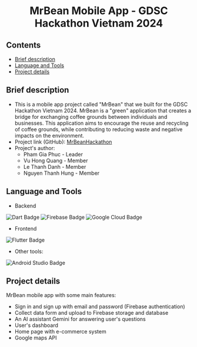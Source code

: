 <h1 align="center">MrBean Mobile App - GDSC Hackathon Vietnam 2024 </h1>

## Contents

- [Brief description](#brief-description)
- [Language and Tools](#language-and-tools)
- [Project details](#project-details)

## Brief description

- This is a mobile app project called "MrBean" that we built for the GDSC Hackathon Vietnam 2024. MrBean is a "green" application that creates a bridge for exchanging coffee grounds between individuals and businesses. This application aims to encourage the reuse and recycling of coffee grounds, while contributing to reducing waste and negative impacts on the environment.
- Project link (GitHub): [MrBeanHackathon](https://github.com/NovaFrime/MrBeanHackathon)
- Project's author:
  - Pham Gia Phuc - Leader
  - Vu Hong Quang - Member
  - Le Thanh Danh - Member
  - Nguyen Thanh Hung - Member

## Language and Tools

- Backend

![Dart Badge](https://img.shields.io/badge/Dart-0175C2?logo=dart&logoColor=fff&style=flat)
![Firebase Badge](https://img.shields.io/badge/Firebase-FFCA28?logo=firebase&logoColor=000&style=flat)
![Google Cloud Badge](https://img.shields.io/badge/Google%20Cloud-4285F4?logo=googlecloud&logoColor=fff&style=flat)

- Frontend

![Flutter Badge](https://img.shields.io/badge/Flutter-02569B?logo=flutter&logoColor=fff&style=flat)

- Other tools:

![Android Studio Badge](https://img.shields.io/badge/Android%20Studio-3DDC84?logo=androidstudio&logoColor=fff&style=flat)

## Project details

MrBean mobile app with some main features:

- Sign in and sign up with email and password (Firebase authentication)
- Collect data form and upload to Firebase storage and database
- An AI assistant Gemini for answering user's questions
- User's dashboard
- Home page with e-commerce system
- Google maps API
